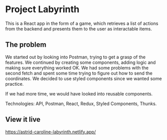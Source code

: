 # Project Labyrinth

This is a React app in the form of a game, which retrieves a list of actions from the backend and presents them to the user as interactable items.

## The problem

We started out by looking into Postman, trying to get a grasp of the features. We continued by creating some components, adding logic and making sure everything worked OK. We had some problems with the second fetch and spent some time trying to figure out how to send the coordinates. We decided to use styled components since we wanted some practice.

If we had more time, we would have looked into reusable components.

Technologies: API, Postman, React, Redux, Styled Components, Thunks.

## View it live

https://astrid-caroline-labyrinth.netlify.app/
